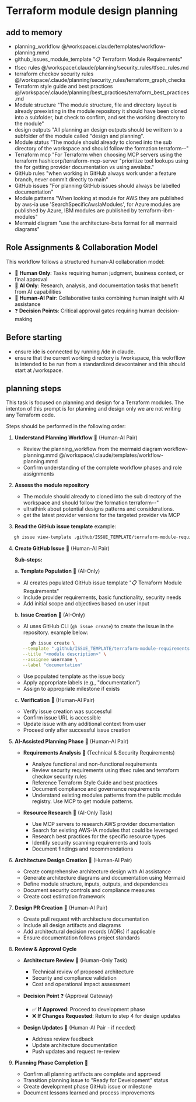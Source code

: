 # Terraform module design planning

## add to memory

- planning_workflow @/workspace/.claude/templates/workflow-planning.mmd
- github_issues_module_template "📋 Terraform Module Requirements"
- tfsec rules @/workspace/.claude/planning/security_rules/tfsec_rules.md
- terraform checkov security rules @/workspace/.claude/planning/security_rules/terraform_graph_checks
- Terraform style guide and best practices @/workspace/.claude/planning/best_practices/terraform_best_practices.md
- Module structure "The module structure, file and directory layout is already preexisting in the module repository it should have been cloned into a subfolder, but check to confirm, and set the working directory to the module"
- design outputs "All planning an design outputs should be writtern to a subfolder of the module called "design and planning".
- Module status "The module should already to cloned into the sub directory of the workspace and should follow the formation terraform-<provider name>-<provider resource>"
- Terraform mcp "For Terraform when choosing MCP servers using the terraform hashicorp/terraform-mcp-server "prioritize tool lookups using the for getting provider documentation vs using awslabs."
- GitHub rules "when working in GitHub always work under a feature branch, never commit directly to main"
- GitHub issues "For planning GitHub issues should always be labelled documentation"
- Module patterns "When looking at module for AWS they are published by aws-ia use 'SearchSpecificAwsIaModules', for Azure modules are published by Azure, IBM modules are published by terraform-ibm-modules"
- Mermaid diagram "use the architecture-beta format for all mermaid diagrams"


## Role Assignments & Collaboration Model

This workflow follows a structured human-AI collaboration model:

- 👤 **Human Only**: Tasks requiring human judgment, business context, or final approval
- 🤖 **AI Only**: Research, analysis, and documentation tasks that benefit from AI capabilities
- 👥 **Human-AI Pair**: Collaborative tasks combining human insight with AI assistance
- ❓ **Decision Points**: Critical approval gates requiring human decision-making

## Before starting

- ensure ide is connected by running /ide in claude.
- ensure that the current working directory is /workspace, this wokrfllow is intended to be run from a standardized devcontainer and this should start at /workspace.

## planning steps

This task is focused on planning and design for a Terraform modules.
The intenton of this prompt is for planning and design only we are not writing any Terraform code.

Steps should be performed in the following order:

1. **Understand Planning Workflow** 👥 (Human-AI Pair)

   - Review the planning_workflow from the mermaid diagram workflow-planning.mmd @/workspace/.claude/templates/workflow-planning.mmd
   - Confirm understanding of the complete workflow phases and role assignments

2. **Assess the module repository**

   - The module should already to cloned into the sub directory of the workspace and should follow the formation terraform-<provider name>-<provider resource>"
   - ultrathink about potential designs patterns and considerations.
   - get the latest provider versions for the targeted provider via MCP

3. **Read the GitHub issue template**
example:

```bash
   gh issue view-template .github/ISSUE_TEMPLATE/terraform-module-requirements.yml
```


4. **Create GitHub Issue** 👥 (Human-AI Pair)

   **Sub-steps:**

   a. **Template Population** 🤖 (AI-Only)

   - AI creates populated GitHub issue template "📋 Terraform Module Requirements"
   - Include provider requirements, basic functionality, security needs
   - Add initial scope and objectives based on user input

   b. **Issue Creation** 🤖 (AI-Only)

   - AI uses GitHub CLI (`gh issue create`) to create the issue in the repository. example below:

   ```bash
         gh issue create \
      --template ".github/ISSUE_TEMPLATE/terraform-module-requirements.yml" \
      --title "<module description>" \
      --assignee username \
      --label "documentation"
   ```

   - Use populated template as the issue body
   - Apply appropriate labels (e.g., "documentation")
   - Assign to appropriate milestone if exists

   c. **Verification** 👥 (Human-AI Pair)

   - Verify issue creation was successful
   - Confirm issue URL is accessible
   - Update issue with any additional context from user
   - Proceed only after successful issue creation

5. **AI-Assisted Planning Phase** 👥 (Human-AI Pair)

   - **Requirements Analysis** 👥 (Technical & Security Requirements)

     - Analyze functional and non-functional requirements
     - Review security requirements using tfsec rules and terraform checkov security rules
     - Reference Terraform Style Guide and best practices
     - Document compliance and governance requirements
     - Understand existing modules patterns from the public module registry. Use MCP to get module patterns.

   - **Resource Research** 🤖 (AI-Only Task)
     - Use MCP servers to research AWS provider documentation
     - Search for existing AWS-IA modules that could be leveraged
     - Research best practices for the specific resource types
     - Identify security scanning requirements and tools
     - Document findings and recommendations

6. **Architecture Design Creation** 👥 (Human-AI Pair)

   - Create comprehensive architecture design with AI assistance
   - Generate architecture diagrams and documentation using Mermaid 
   - Define module structure, inputs, outputs, and dependencies
   - Document security controls and compliance measures
   - Create cost estimation framework

7. **Design PR Creation** 👥 (Human-AI Pair)
   - Create pull request with architecture documentation
   - Include all design artifacts and diagrams
   - Add architectural decision records (ADRs) if applicable
   - Ensure documentation follows project standards

8. **Review & Approval Cycle**

   - **Architecture Review** 👤 (Human-Only Task)

     - Technical review of proposed architecture
     - Security and compliance validation
     - Cost and operational impact assessment

   - **Decision Point** ❓ (Approval Gateway)

     - ✅ **If Approved**: Proceed to development phase
     - ❌ **If Changes Requested**: Return to step 4 for design updates

   - **Design Updates** 👥 (Human-AI Pair - if needed)
     - Address review feedback
     - Update architecture documentation
     - Push updates and request re-review

9. **Planning Phase Completion** 🎯
   - Confirm all planning artifacts are complete and approved
   - Transition planning issue to "Ready for Development" status
   - Create development phase GitHub issue or milestone
   - Document lessons learned and process improvements
